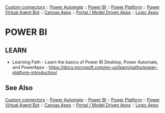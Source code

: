 [Custom connectors](custom-connectors.md) :: [Power Automate](power-automate.md) :: [Power BI](power-bi.md) :: [Power Platform](power-platform.md) :: [Power Virtual Agent Bot](power-virtual-agent-bot.md) :: [Canvas Apps](powerapps-canvas.md) :: [Portal / Model Driven Apps](powerapps-portal.md) :: [Logic Apps](..\logicapps.md)

# POWER BI

## LEARN

* Learning Path - Learn the basics of Power BI Desktop, Power Automate, and PowerApps - https://docs.microsoft.com/en-us/learn/paths/power-platform-introduction/


## See Also

[Custom connectors](custom-connectors.md) :: [Power Automate](power-automate.md) :: [Power BI](power-bi.md) :: [Power Platform](power-platform.md) :: [Power Virtual Agent Bot](power-virtual-agent-bot.md) :: [Canvas Apps](powerapps-canvas.md) :: [Portal / Model Driven Apps](powerapps-portal.md) :: [Logic Apps](..\logicapps.md)
